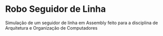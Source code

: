 # Robo Seguidor de Linha

Simulação de um seguidor de linha em Assembly feito para a disciplina de Arquitetura e Organização de Computadores
